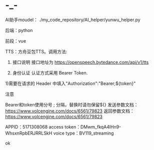 # -_-

AI助手moudel：
./my_code_repository/AI_helper/yunwu_helper.py

后端：python

前段：vue

TTS：方舟豆包TTS。调用方法:
1. 接口说明
接口地址为 https://openspeech.bytedance.com/api/v1/tts

2. 身份认证
认证方式采用 Bearer Token.

1)需要在请求的 Header 中填入"Authorization":"Bearer;${token}"

注意

Bearer和token使用分号 ; 分隔，替换时请勿保留${}
发送参数文档：https://www.volcengine.com/docs/6561/79823
返回参数文档：https://www.volcengine.com/docs/6561/79823

APPID：5171308068
access token：DMwm_fkqA4lHn9-WhsxnRpbERJRRLSkH
voice type：BV119_streaming

ok
